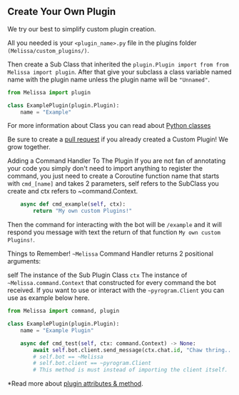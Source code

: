 ## Create Your Own Plugin
We try our best to simplify custom plugin creation.

All you needed is your `<plugin_name>.py` file in the plugins folder `(Melissa/custom_plugins/)`.

Then create a Sub Class that inherited the `plugin.Plugin import from from Melissa import plugin`.
After that give your subclass a class variable named name with the plugin name unless the plugin name will be `"Unnamed"`.

```python
from Melissa import plugin

class ExamplePlugin(plugin.Plugin):
    name = "Example"
```
<!-- -->

For more information about Class you can read about [Python classes](https://docs.python.org/3/tutorial/classes.html)

Be sure to create a [pull request](https://github.com/famhawiteinfosysReal/Melissa/pulls) if you already created a Custom Plugin! We grow together.

Adding a Command Handler To The Plugin
If you are not fan of annotating your code you simply don't need to import anything to register the command,
you just need to create a Coroutine function name that starts with `cmd_[name]` and takes 2 parameters,
self refers to the SubClass you create and ctx refers to ~command.Context.

```python
    async def cmd_example(self, ctx):
        return "My own custom Plugins!"
```
<!-- -->
Then the command for interacting with the bot will be `/example`
and it will respond you message with text the return of that function `My own custom Plugins!`.

Things to Remember!
`~Melissa` Command Handler returns 2 positional arguments:

self The instance of the Sub Plugin Class
`ctx` The instance of `~Melissa.command.Context` that constructed for every command the bot received.
If you want to use or interact with the `~pyrogram.Client` you can use as example below here.
```python
from Melissa import command, plugin

class ExamplePlugin(plugin.Plugin):
    name = "Example Plugin"

    async def cmd_test(self, ctx: command.Context) -> None:
        await self.bot.client.send_message(ctx.chat.id, "Chaw thring...")
        # self.bot == ~Melissa
        # self.bot.client == ~pyrogram.Client
        # This method is must instead of importing the client itself.
```
<!-- -->
*Read more about [plugin attributes & method](https://github.com/famhawiteinfosysReal/Melissa/Guides/attributions.md).
